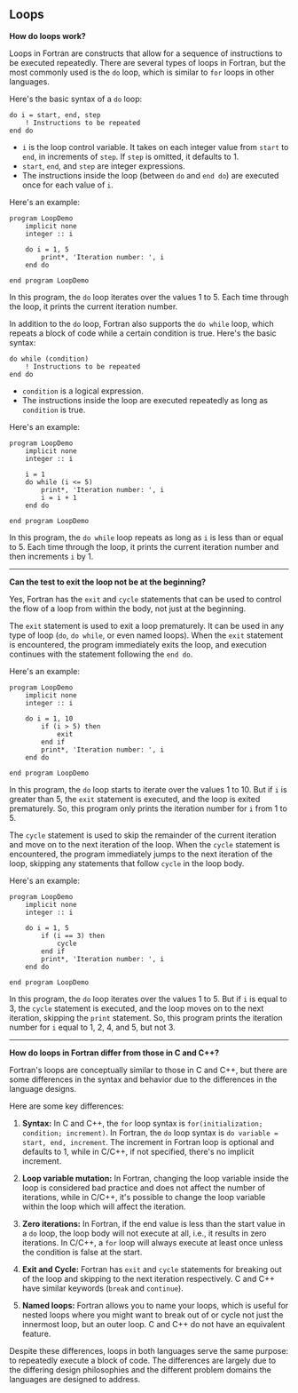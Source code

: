 ## Loops

**How do loops work?**

Loops in Fortran are constructs that allow for a sequence of instructions to be executed repeatedly. There are several types of loops in Fortran, but the most commonly used is the `do` loop, which is similar to `for` loops in other languages.

Here's the basic syntax of a `do` loop:

```Fortran
do i = start, end, step
    ! Instructions to be repeated
end do
```

- `i` is the loop control variable. It takes on each integer value from `start` to `end`, in increments of `step`. If `step` is omitted, it defaults to 1.
- `start`, `end`, and `step` are integer expressions.
- The instructions inside the loop (between `do` and `end do`) are executed once for each value of `i`.

Here's an example:

```Fortran
program LoopDemo
    implicit none
    integer :: i

    do i = 1, 5
        print*, 'Iteration number: ', i
    end do

end program LoopDemo
```

In this program, the `do` loop iterates over the values 1 to 5. Each time through the loop, it prints the current iteration number.

In addition to the `do` loop, Fortran also supports the `do while` loop, which repeats a block of code while a certain condition is true. Here's the basic syntax:

```Fortran
do while (condition)
    ! Instructions to be repeated
end do
```

- `condition` is a logical expression.
- The instructions inside the loop are executed repeatedly as long as `condition` is true.

Here's an example:

```Fortran
program LoopDemo
    implicit none
    integer :: i

    i = 1
    do while (i <= 5)
        print*, 'Iteration number: ', i
        i = i + 1
    end do

end program LoopDemo
```

In this program, the `do while` loop repeats as long as `i` is less than or equal to 5. Each time through the loop, it prints the current iteration number and then increments `i` by 1.

---
**Can the test to exit the loop not be at the beginning?**

Yes, Fortran has the `exit` and `cycle` statements that can be used to control the flow of a loop from within the body, not just at the beginning.

The `exit` statement is used to exit a loop prematurely. It can be used in any type of loop (`do`, `do while`, or even named loops). When the `exit` statement is encountered, the program immediately exits the loop, and execution continues with the statement following the `end do`.

Here's an example:

```Fortran
program LoopDemo
    implicit none
    integer :: i

    do i = 1, 10
        if (i > 5) then
            exit
        end if
        print*, 'Iteration number: ', i
    end do

end program LoopDemo
```

In this program, the `do` loop starts to iterate over the values 1 to 10. But if `i` is greater than 5, the `exit` statement is executed, and the loop is exited prematurely. So, this program only prints the iteration number for `i` from 1 to 5.

The `cycle` statement is used to skip the remainder of the current iteration and move on to the next iteration of the loop. When the `cycle` statement is encountered, the program immediately jumps to the next iteration of the loop, skipping any statements that follow `cycle` in the loop body.

Here's an example:

```Fortran
program LoopDemo
    implicit none
    integer :: i

    do i = 1, 5
        if (i == 3) then
            cycle
        end if
        print*, 'Iteration number: ', i
    end do

end program LoopDemo
```

In this program, the `do` loop iterates over the values 1 to 5. But if `i` is equal to 3, the `cycle` statement is executed, and the loop moves on to the next iteration, skipping the `print` statement. So, this program prints the iteration number for `i` equal to 1, 2, 4, and 5, but not 3.

---
**How do loops in Fortran differ from those in C and C++?**

Fortran's loops are conceptually similar to those in C and C++, but there are some differences in the syntax and behavior due to the differences in the language designs.

Here are some key differences:

1. **Syntax:** In C and C++, the `for` loop syntax is `for(initialization; condition; increment)`. In Fortran, the `do` loop syntax is `do variable = start, end, increment`. The increment in Fortran loop is optional and defaults to 1, while in C/C++, if not specified, there's no implicit increment.

2. **Loop variable mutation:** In Fortran, changing the loop variable inside the loop is considered bad practice and does not affect the number of iterations, while in C/C++, it's possible to change the loop variable within the loop which will affect the iteration.

3. **Zero iterations:** In Fortran, if the end value is less than the start value in a `do` loop, the loop body will not execute at all, i.e., it results in zero iterations. In C/C++, a `for` loop will always execute at least once unless the condition is false at the start.

4. **Exit and Cycle:** Fortran has `exit` and `cycle` statements for breaking out of the loop and skipping to the next iteration respectively. C and C++ have similar keywords (`break` and `continue`).

5. **Named loops:** Fortran allows you to name your loops, which is useful for nested loops where you might want to break out of or cycle not just the innermost loop, but an outer loop. C and C++ do not have an equivalent feature.

Despite these differences, loops in both languages serve the same purpose: to repeatedly execute a block of code. The differences are largely due to the differing design philosophies and the different problem domains the languages are designed to address.
